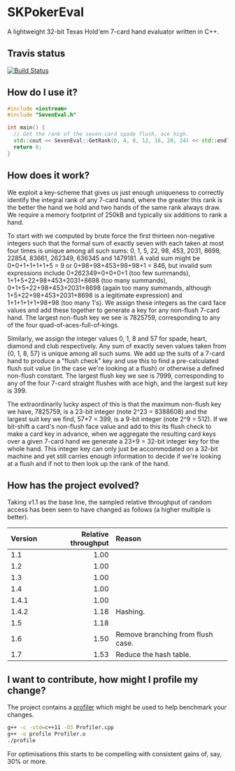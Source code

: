 # SKPokerEval

A lightweight 32-bit Texas Hold'em 7-card hand evaluator written in C++.

## Travis status

[![Build Status](https://travis-ci.org/kennethshackleton/SKPokerEval.svg)](https://travis-ci.org/kennethshackleton/SKPokerEval)

## How do I use it?

```cpp
#include <iostream>
#include "SevenEval.h"

int main() {
  // Get the rank of the seven-card spade flush, ace high.
  std::cout << SevenEval::GetRank(0, 4, 8, 12, 16, 20, 24) << std::endl;
  return 0;
}
```

## How does it work?

We exploit a key-scheme that gives us just enough uniqueness to correctly identify the integral rank of any 7-card hand, where the greater this rank is the better the hand we hold and two hands of the same rank always draw. We require a memory footprint of 250kB and typically six additions to rank a hand.

To start with we computed by brute force the first thirteen non-negative integers such that the formal sum of exactly seven with each taken at most four times is unique among all such sums: 0, 1, 5, 22, 98, 453, 2031, 8698, 22854, 83661, 262349, 636345 and 1479181. A valid sum might be 0+0+1+1+1+1+5 = 9 or 0+98+98+453+98+98+1 = 846, but invalid sum expressions include 0+262349+0+0+0+1 (too few summands), 1+1+5+22+98+453+2031+8698 (too many summands), 0+1+5+22+98+453+2031+8698 (again too many summands, although 1+5+22+98+453+2031+8698 is a legitimate expression) and 1+1+1+1+1+98+98 (too many 1's). We assign these integers as the card face values and add these together to generate a key for any non-flush 7-card hand. The largest non-flush key we see is 7825759, corresponding to any of the four quad-of-aces-full-of-kings.

Similarly, we assign the integer values 0, 1, 8 and 57 for spade, heart, diamond and club respectively. Any sum of exactly seven values taken from {0, 1, 8, 57} is unique among all such sums. We add up the suits of a 7-card hand to produce a "flush check" key and use this to find a pre-calculated flush suit value (in the case we're looking at a flush) or otherwise a defined non-flush constant. The largest flush key we see is 7999, corresponding to any of the four 7-card straight flushes with ace high, and the largest suit key is 399.

The extraordinarily lucky aspect of this is that the maximum non-flush key we have, 7825759, is a 23-bit integer (note 2^23 = 8388608) and the largest suit key we find, 57*7 = 399, is a 9-bit integer (note 2^9 = 512). If we bit-shift a card's non-flush face value and add to this its flush check to make a card key in advance, when we aggregate the resulting card keys over a given 7-card hand we generate a 23+9 = 32-bit integer key for the whole hand. This integer key can only just be accommodated on a 32-bit machine and yet still carries enough information to decide if we're looking at a flush and if not to then look up the rank of the hand.

## How has the project evolved?

Taking v1.1 as the base line, the sampled relative throughput of random access has been seen to have changed as follows (a higher multiple is better).

| Version | Relative throughput | Reason                            |
| ------- | ------------------: | :-------------------------------- |
| 1.1     |                1.00 |                                   |
| 1.2     |                1.00 |                                   |
| 1.3     |                1.00 |                                   |
| 1.4     |                1.00 |                                   |
| 1.4.1   |                1.00 |                                   |
| 1.4.2   |                1.18 | Hashing.                          |
| 1.5     |                1.18 |                                   |
| 1.6     |                1.50 | Remove branching from flush case. |
| 1.7     |                1.53 | Reduce the hash table.            |

## I want to contribute, how might I profile my change?

The project contains a [profiler](src/Profiler.cpp) which might be used to help benchmark your changes.

```bash
g++ -c -std=c++11 -O3 Profiler.cpp
g++ -o profile Profiler.o
./profile
```

For optimisations this starts to be compelling with consistent gains of, say, 30% or more.
